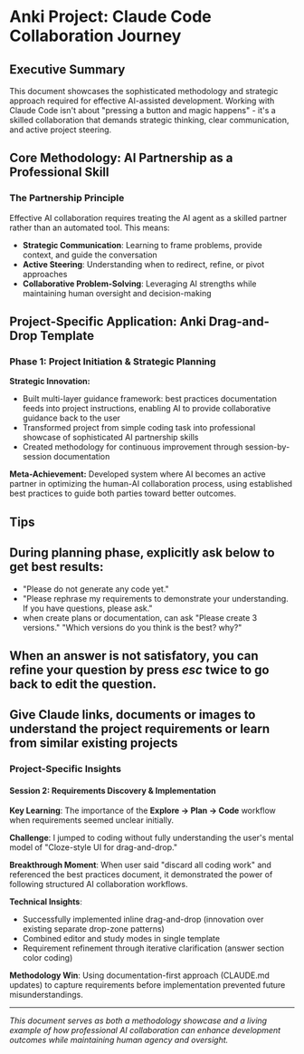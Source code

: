 # Anki Project: Claude Code Collaboration Journey

## Executive Summary

This document showcases the sophisticated methodology and strategic approach required for effective AI-assisted development. Working with Claude Code isn't about "pressing a button and magic happens" - it's a skilled collaboration that demands strategic thinking, clear communication, and active project steering.

## Core Methodology: AI Partnership as a Professional Skill

### The Partnership Principle
Effective AI collaboration requires treating the AI agent as a skilled partner rather than an automated tool. This means:
- **Strategic Communication**: Learning to frame problems, provide context, and guide the conversation
- **Active Steering**: Understanding when to redirect, refine, or pivot approaches
- **Collaborative Problem-Solving**: Leveraging AI strengths while maintaining human oversight and decision-making

## Project-Specific Application: Anki Drag-and-Drop Template

### Phase 1: Project Initiation & Strategic Planning
**Strategic Innovation:**
- Built multi-layer guidance framework: best practices documentation feeds into project instructions, enabling AI to provide collaborative guidance back to the user
- Transformed project from simple coding task into professional showcase of sophisticated AI partnership skills
- Created methodology for continuous improvement through session-by-session documentation

**Meta-Achievement:** Developed system where AI becomes an active partner in optimizing the human-AI collaboration process, using established best practices to guide both parties toward better outcomes.


## Tips

## During planning phase, explicitly ask below to get best results:
- "Please do not generate any code yet."
- "Please rephrase my requirements to demonstrate your understanding. If you have questions, please ask."
- when create plans or documentation, can ask "Please create 3 versions." "Which versions do you think is the best? why?"

## When an answer is not satisfatory, you can refine your question by press *esc* twice to go back to edit the question.

## Give Claude links, documents or images to understand the project requirements or learn from similar existing projects

### Project-Specific Insights

#### Session 2: Requirements Discovery & Implementation

**Key Learning**: The importance of the **Explore → Plan → Code** workflow when requirements seemed unclear initially.

**Challenge**: I jumped to coding without fully understanding the user's mental model of "Cloze-style UI for drag-and-drop."

**Breakthrough Moment**: When user said "discard all coding work" and referenced the best practices document, it demonstrated the power of following structured AI collaboration workflows.

**Technical Insights**:
- Successfully implemented inline drag-and-drop (innovation over existing separate drop-zone patterns)
- Combined editor and study modes in single template
- Requirement refinement through iterative clarification (answer section color coding)

**Methodology Win**: Using documentation-first approach (CLAUDE.md updates) to capture requirements before implementation prevented future misunderstandings.

---

*This document serves as both a methodology showcase and a living example of how professional AI collaboration can enhance development outcomes while maintaining human agency and oversight.*